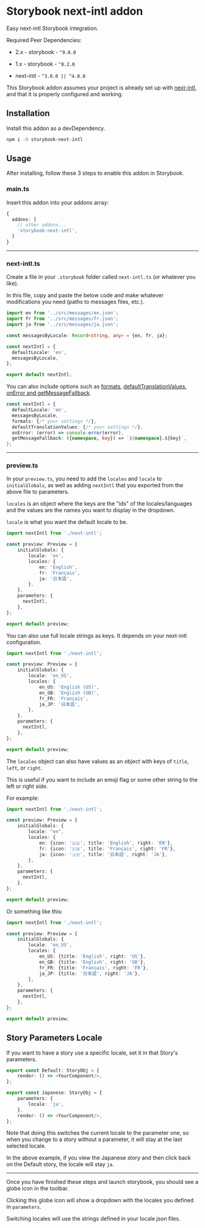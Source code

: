 # Storybook next-intl addon

Easy next-intl Storybook integration.

Required Peer Dependencies:
* 2.x - storybook - `^9.0.0`
* 1.x - storybook - `^8.2.0`

* next-intl - `^3.0.0 || ^4.0.0`

This Storybook addon assumes your project is already set up with [next-intl](https://next-intl-docs.vercel.app/), and that it is properly configured and working.

## Installation

Install this addon as a devDependency.

```bash
npm i -D storybook-next-intl
```

## Usage

After installing, follow these 3 steps to enable this addon in Storybook.

### main.ts
Insert this addon into your addons array:
```typescript
{
  addons: [
    // other addons...
    'storybook-next-intl',
  ]
}
```
---

### next-intl.ts
Create a file in your `.storybook` folder called `next-intl.ts` (or whatever you like). 

In this file, copy and paste the below code and make whatever modifications you need (paths to messages files, etc.).
```typescript
import en from '../src/messages/en.json';
import fr from '../src/messages/fr.json';
import ja from '../src/messages/ja.json';

const messagesByLocale: Record<string, any> = {en, fr, ja};

const nextIntl = {
  defaultLocale: 'en',
  messagesByLocale,
};

export default nextIntl;
```

You can also include options such as [formats](https://next-intl-docs.vercel.app/docs/usage/configuration#formats), [defaultTranslationValues](https://next-intl-docs.vercel.app/docs/usage/configuration#default-translation-values), [onError and getMessageFallback](https://next-intl-docs.vercel.app/docs/usage/configuration#error-handling).
```typescript
const nextIntl = {
  defaultLocale: 'en',
  messagesByLocale,
  formats: {/* your settings */},
  defaultTranslationValues: {/* your settings */},
  onError: (error) => console.error(error),
  getMessageFallback: ({namespace, key}) => `${namespace}.${key}`,
};
```
---

### preview.ts
In your `preview.ts`, you need to add the `locales` and `locale` to `initialGlobals`, as well as adding `nextIntl` that you exported from the above file to parameters.

`locales` is an object where the keys are the "ids" of the locales/languages and the values are the names you want to display in the dropdown.

`locale` is what you want the default locale to be.

```typescript
import nextIntl from './next-intl';

const preview: Preview = {
    initialGlobals: {
        locale: 'en',
        locales: {
            en: 'English',
            fr: 'Français',
            ja: '日本語',
        },
    },
    parameters: {
      nextIntl,
    },
};

export default preview;
```

You can also use full locale strings as keys. It depends on your next-intl configuration.

```typescript
import nextIntl from './next-intl';

const preview: Preview = {
    initialGlobals: {
        locale: 'en_US',
        locales: {
            en_US: 'English (US)',
            en_GB: 'English (GB)',
            fr_FR: 'Français',
            ja_JP: '日本語',
        },
    },
    parameters: {
      nextIntl,
    },
};

export default preview;
```


The `locales` object can also have values as an object with keys of `title`, `left`, or `right`.

This is useful if you want to include an emoji flag or some other string to the left or right side.

For example:
```typescript
import nextIntl from './next-intl';

const preview: Preview = {
    initialGlobals: {
        locale: "en",
        locales: {
            en: {icon: '🇺🇸', title: 'English', right: 'EN'},
            fr: {icon: '🇫🇷', title: 'Français', right: 'FR'},
            ja: {icon: '🇯🇵', title: '日本語', right: 'JA'},
        },
    },
    parameters: {
      nextIntl,
    },
};

export default preview;
```

Or something like this:
```typescript
import nextIntl from './next-intl';

const preview: Preview = {
    initialGlobals: {
        locale: 'en_US',
        locales: {
            en_US: {title: 'English', right: 'US'},
            en_GB: {title: 'English', right: 'GB'},
            fr_FR: {title: 'Français', right: 'FR'},
            ja_JP: {title: '日本語', right: 'JA'},
        },
    },
    parameters: {
      nextIntl,
    },
};

export default preview;
```

## Story Parameters Locale

If you want to have a story use a specific locale, set it in that Story's parameters.

```typescript jsx
export const Default: StoryObj = {
    render: () => <YourComponent/>,
};

export const Japanese: StoryObj = {
    parameters: {
        locale: 'ja',
    },
    render: () => <YourComponent/>,
};
```
Note that doing this switches the current locale to the parameter one, so when you change to a story without a parameter, it will stay at the last selected locale.

In the above example, if you view the Japanese story and then click back on the Default story, the locale will stay `ja`.

---
Once you have finished these steps and launch storybook, you should see a globe icon in the toolbar.

Clicking this globe icon will show a dropdown with the locales you defined in `parameters`. 

Switching locales will use the strings defined in your locale json files.
